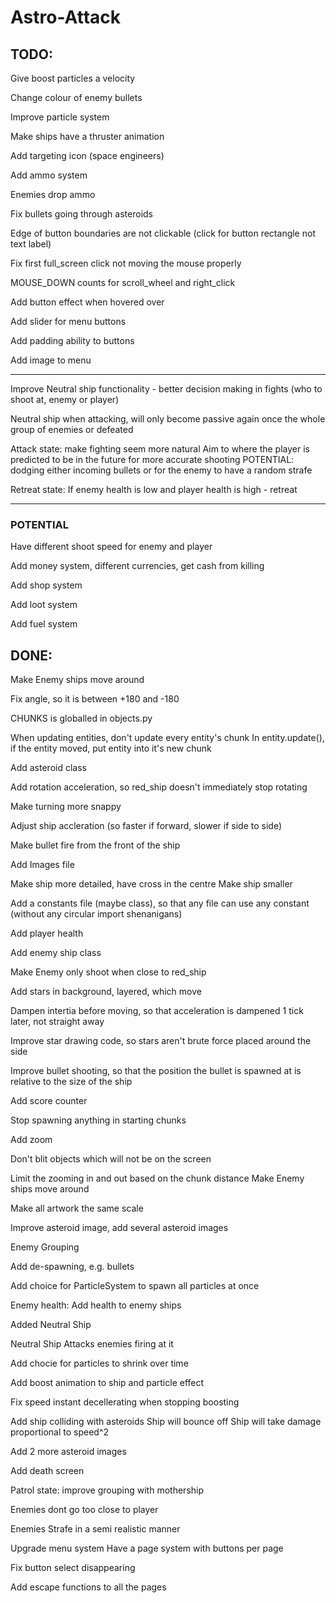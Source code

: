 # Astro-Attack


## TODO:
Give boost particles a velocity

Change colour of enemy bullets

Improve particle system

Make ships have a thruster animation

Add targeting icon (space engineers)

Add ammo system

Enemies drop ammo

Fix bullets going through asteroids

Edge of button boundaries are not clickable (click for button rectangle not text label)

Fix first full_screen click not moving the mouse properly

MOUSE_DOWN counts for scroll_wheel and right_click

Add button effect when hovered over

Add slider for menu buttons

Add padding ability to buttons

Add image to menu

---
Improve Neutral ship functionality - better decision making in fights (who to shoot at, enemy or player)

Neutral ship when attacking, will only become passive again once the whole group of enemies or defeated

Attack state: make fighting seem more natural
    Aim to where the player is predicted to be in the future for more accurate shooting
    POTENTIAL: dodging either incoming bullets or for the enemy to have a random strafe

Retreat state: If enemy health is low and player health is high - retreat

---

### POTENTIAL

Have different shoot speed for enemy and player

Add money system, different currencies, get cash from killing

Add shop system

Add loot system

Add fuel system


## DONE:
Make Enemy ships move around

Fix angle, so it is between +180 and -180

CHUNKS is globalled in objects.py

When updating entities, don't update every entity's chunk 
In entity.update(), if the entity moved, put entity into it's new chunk

Add asteroid class

Add rotation acceleration, so red_ship doesn't immediately stop rotating

Make turning more snappy

Adjust ship accleration (so faster if forward, slower if side to side)

Make bullet fire from the front of the ship

Add Images file

Make ship more detailed, have cross in the centre
Make ship smaller

Add a constants file (maybe class), so that any file can use any constant (without any circular import shenanigans)

Add player health

Add enemy ship class

Make Enemy only shoot when close to red_ship

Add stars in background, layered, which move

Dampen intertia before moving, so that acceleration is dampened 1 tick later, not straight away

Improve star drawing code, so stars aren't brute force placed around the side

Improve bullet shooting, so that the position the bullet is spawned at is relative to the size of the ship

Add score counter

Stop spawning anything in starting chunks

Add zoom

Don't blit objects which will not be on the screen

Limit the zooming in and out based on the chunk distance
Make Enemy ships move around

Make all artwork the same scale

Improve asteroid image, add several asteroid images

Enemy Grouping

Add de-spawning, e.g. bullets

Add choice for ParticleSystem to spawn all particles at once

Enemy health: Add health to enemy ships

Added Neutral Ship

Neutral Ship Attacks enemies firing at it

Add chocie for particles to shrink over time

Add boost animation to ship and particle effect

Fix speed instant decellerating when stopping boosting

Add ship colliding with asteroids
Ship will bounce off
Ship will take damage proportional to speed^2

Add 2 more asteroid images

Add death screen

Patrol state: improve grouping with mothership

Enemies dont go too close to player

Enemies Strafe in a semi realistic manner

Upgrade menu system
Have a page system with buttons per page

Fix button select disappearing

Add escape functions to all the pages